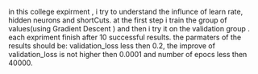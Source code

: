 in this college expirment , i try to understand the influnce of learn rate, hidden neurons and shortCuts.
at the first step i train the group of values(using Gradient Descent ) and then i try it on the validation group .
each expriment finish after 10 successful results. the  parmaters of the results should be: validation_loss less then 0.2, the improve of validation_loss is not higher then 0.0001 and number of epocs less then 40000.
